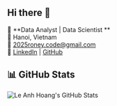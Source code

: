 ## Hi there 👋

🚀 **Data Analyst | Data Scientist **  
📍 Hanoi, Vietnam  
📧 2025roney.code@gmail.com  
🔗 [LinkedIn](www.linkedin.com/in/leanhhoang1004/) | [GitHub](https://github.com/RoneyLe)  


## 📊 GitHub Stats  
![Le Anh Hoang's GitHub Stats](https://github-readme-stats.vercel.app/api?username=RoneyLe&show_icons=true&theme=radical)  


